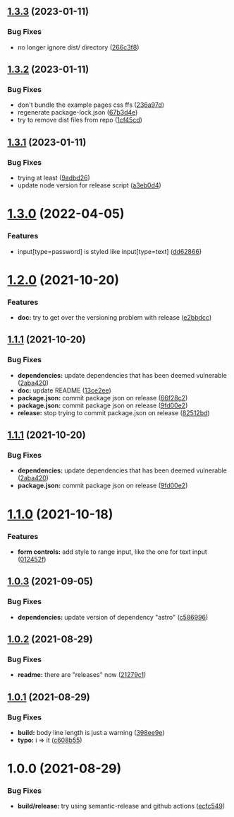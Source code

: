 ## [1.3.3](https://github.com/npup/css-to-go/compare/v1.3.2...v1.3.3) (2023-01-11)


### Bug Fixes

* no longer ignore dist/ directory ([266c3f8](https://github.com/npup/css-to-go/commit/266c3f8ff27e6e281c3c40bf18a532702e080950))

## [1.3.2](https://github.com/npup/css-to-go/compare/v1.3.1...v1.3.2) (2023-01-11)


### Bug Fixes

* don't bundle the example pages css ffs ([236a97d](https://github.com/npup/css-to-go/commit/236a97d384c3c4e116d35c43bdaaf581695054dc))
* regenerate package-lock.json ([67b3d4e](https://github.com/npup/css-to-go/commit/67b3d4e5282f27b7dd3192fd4ea6349f0a253e0d))
* try to remove dist files from repo ([1cf45cd](https://github.com/npup/css-to-go/commit/1cf45cdc3cebe00ce77f19b7056dba9a88b3fd47))

## [1.3.1](https://github.com/npup/css-to-go/compare/v1.3.0...v1.3.1) (2023-01-11)


### Bug Fixes

* trying at least ([9adbd26](https://github.com/npup/css-to-go/commit/9adbd264fd2d3418ced161d24036feaae995df17))
* update node version for release script ([a3eb0d4](https://github.com/npup/css-to-go/commit/a3eb0d4ecb92bbd663b01c880998c96bbe950510))

# [1.3.0](https://github.com/npup/css-to-go/compare/v1.2.0...v1.3.0) (2022-04-05)


### Features

* input[type=password] is styled like input[type=text] ([dd62866](https://github.com/npup/css-to-go/commit/dd628661b25c98f6d9668147186126eaa6702626))

# [1.2.0](https://github.com/npup/css-to-go/compare/v1.1.1...v1.2.0) (2021-10-20)


### Features

* **doc:** try to get over the versioning problem with release ([e2bbdcc](https://github.com/npup/css-to-go/commit/e2bbdcc0dd98ac1f86aecde863d370ef31626dfb))

## [1.1.1](https://github.com/npup/css-to-go/compare/v1.1.0...v1.1.1) (2021-10-20)


### Bug Fixes

* **dependencies:** update dependencies that has been deemed vulnerable ([2aba420](https://github.com/npup/css-to-go/commit/2aba420adabb63a78382a5c1448daad23eeab068))
* **doc:** update README ([13ce2ee](https://github.com/npup/css-to-go/commit/13ce2ee361b377701735b3dddfcee758cbfbe1e7))
* **package.json:** commit package json on release ([66f28c2](https://github.com/npup/css-to-go/commit/66f28c2270ae8e74111670f11940c76b6b0c922d))
* **package.json:** commit package json on release ([9fd00e2](https://github.com/npup/css-to-go/commit/9fd00e2b2e63083043041d394a70e90a5c1f3ce7))
* **release:** stop trying to commit package.json on release ([82512bd](https://github.com/npup/css-to-go/commit/82512bdc13b6a536a05460438f463f98706be6ad))

## [1.1.1](https://github.com/npup/css-to-go/compare/v1.1.0...v1.1.1) (2021-10-20)


### Bug Fixes

* **dependencies:** update dependencies that has been deemed vulnerable ([2aba420](https://github.com/npup/css-to-go/commit/2aba420adabb63a78382a5c1448daad23eeab068))
* **package.json:** commit package json on release ([9fd00e2](https://github.com/npup/css-to-go/commit/9fd00e2b2e63083043041d394a70e90a5c1f3ce7))

# [1.1.0](https://github.com/npup/css-to-go/compare/v1.0.3...v1.1.0) (2021-10-18)


### Features

* **form controls:** add style to range input, like the one for text input ([012452f](https://github.com/npup/css-to-go/commit/012452fd23f7c169c68122d735a5920acc62c27d))

## [1.0.3](https://github.com/npup/css-to-go/compare/v1.0.2...v1.0.3) (2021-09-05)


### Bug Fixes

* **dependencies:** update version of dependency "astro" ([c586996](https://github.com/npup/css-to-go/commit/c586996bcc5e6e8faab2e45ce2b16833408cbaf7))

## [1.0.2](https://github.com/npup/css-to-go/compare/v1.0.1...v1.0.2) (2021-08-29)


### Bug Fixes

* **readme:** there are "releases" now ([21279c1](https://github.com/npup/css-to-go/commit/21279c1b474ca386655ade188465fff0b48deab0))

## [1.0.1](https://github.com/npup/css-to-go/compare/v1.0.0...v1.0.1) (2021-08-29)


### Bug Fixes

* **build:** body line length is just a warning ([398ee9e](https://github.com/npup/css-to-go/commit/398ee9ed3757baaaf3a42deb9910d942c31b24b2))
* **typo:** i => it ([c608b55](https://github.com/npup/css-to-go/commit/c608b55a195814c2814f0171ede0a1fb87adb8c3))

# 1.0.0 (2021-08-29)


### Bug Fixes

* **build/release:** try using semantic-release and github actions ([ecfc549](https://github.com/npup/css-to-go/commit/ecfc5491f3fc8abb9cbbddad7421bf1d7b093466))
